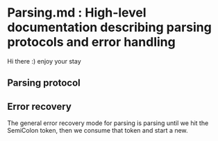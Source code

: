 # Parsing.md : High-level documentation describing parsing protocols and error handling

Hi there :) enjoy your stay
## Parsing protocol



## Error recovery

The general error recovery mode for parsing is parsing until we hit the
SemiColon token, then we consume that token and start a new.